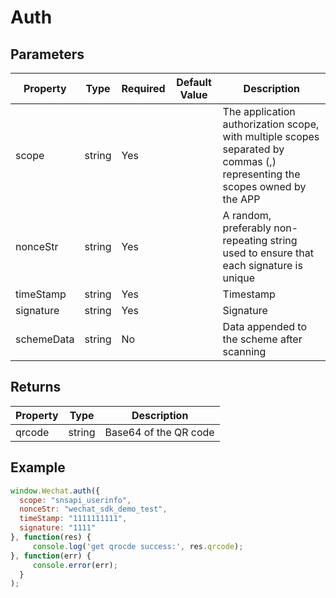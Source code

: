 # Auth

## Parameters

| Property   | Type   | Required | Default Value | Description                                                   |
| ---------- | ------ | -------- | ------------- | ------------------------------------------------------------- |
| scope      | string | Yes      |               | The application authorization scope, with multiple scopes separated by commas (,) representing the scopes owned by the APP |
| nonceStr   | string | Yes      |               | A random, preferably non-repeating string used to ensure that each signature is unique |
| timeStamp  | string | Yes      |               | Timestamp                                                     |
| signature  | string | Yes      |               | Signature                                                     |
| schemeData | string | No       |               | Data appended to the scheme after scanning                   |

## Returns

| Property | Type   | Description                    |
| -------- | ------ | ------------------------------ |
| qrcode   | string | Base64 of the QR code          |

## Example

```javascript
window.Wechat.auth({
  scope: "snsapi_userinfo", 
  nonceStr: "wechat_sdk_demo_test",
  timeStamp: "1111111111",
  signature: "1111"
}, function(res) {
     console.log('get qrocde success:', res.qrcode);
}, function(err) {
     console.error(err);
  }
);
```